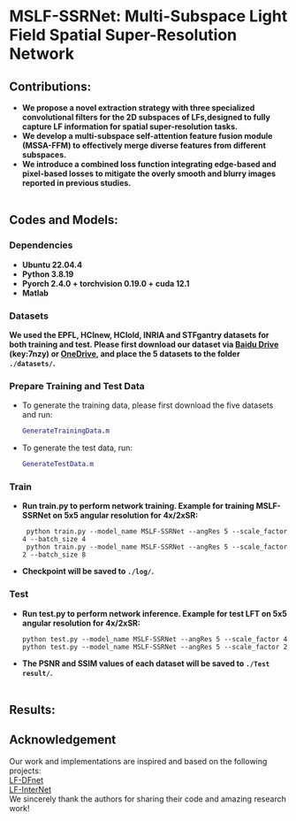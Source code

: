 # MSLF-SSRNet: Multi-Subspace Light Field Spatial Super-Resolution Network

## Contributions:
* **We propose a novel extraction strategy with three specialized convolutional filters for the 2D subspaces of LFs,designed to fully capture LF information for spatial super-resolution tasks.**
* **We develop a multi-subspace self-attention feature fusion module (MSSA-FFM) to effectively merge diverse features from different subspaces.**
* **We introduce a combined loss function integrating edge-based and pixel-based losses to mitigate the overly smooth and blurry images reported in previous studies.**
<br><br>
## Codes and Models:
### Dependencies
* **Ubuntu 22.04.4**
* **Python 3.8.19**
* **Pyorch 2.4.0 + torchvision 0.19.0 + cuda 12.1**
* **Matlab**

### Datasets
**We used the EPFL, HCInew, HCIold, INRIA and STFgantry datasets for both training and test. Please first download our dataset via [Baidu Drive](https://pan.baidu.com/s/1mYQR6OBXoEKrOk0TjV85Yw) (key:7nzy) or [OneDrive](https://stuxidianeducn-my.sharepoint.com/:f:/g/personal/zyliang_stu_xidian_edu_cn/EpkUehGwOlFIuSSdadq9S4MBEeFkNGPD_DlzkBBmZaV_mA?e=FiUeiv), and place the 5 datasets to the folder **`./datasets/`**.**

### Prepare Training and Test Data
* To generate the training data, please first download the five datasets and run:
  ```matlab
  GenerateTrainingData.m
* To generate the test data, run:
  ```matlab
  GenerateTestData.m
### Train
* **Run train.py to perform network training. Example for training MSLF-SSRNet on 5x5 angular resolution for 4x/2xSR:**
  ```
   python train.py --model_name MSLF-SSRNet --angRes 5 --scale_factor 4 --batch_size 4
   python train.py --model_name MSLF-SSRNet --angRes 5 --scale_factor 2 --batch_size 8
  ```
* **Checkpoint will be saved to **`./log/`**.**  
### Test
* **Run test.py to perform network inference. Example for test LFT on 5x5 angular resolution for 4x/2xSR:**
  ```
  python test.py --model_name MSLF-SSRNet --angRes 5 --scale_factor 4 
  python test.py --model_name MSLF-SSRNet --angRes 5 --scale_factor 2 
  ```
* **The PSNR and SSIM values of each dataset will be saved to **`./Test result/`**.**
<br><br>
## Results:  


## Acknowledgement
Our work and implementations are inspired and based on the following projects: <br> 
[LF-DFnet](https://github.com/YingqianWang/LF-DFnet)<br> 
[LF-InterNet](https://github.com/YingqianWang/LF-InterNet)<br> 
We sincerely thank the authors for sharing their code and amazing research work!
